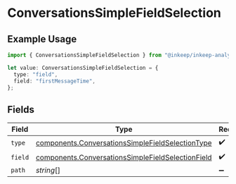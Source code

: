 # ConversationsSimpleFieldSelection

## Example Usage

```typescript
import { ConversationsSimpleFieldSelection } from "@inkeep/inkeep-analytics/models/components";

let value: ConversationsSimpleFieldSelection = {
  type: "field",
  field: "firstMessageTime",
};
```

## Fields

| Field                                                                                                                  | Type                                                                                                                   | Required                                                                                                               | Description                                                                                                            |
| ---------------------------------------------------------------------------------------------------------------------- | ---------------------------------------------------------------------------------------------------------------------- | ---------------------------------------------------------------------------------------------------------------------- | ---------------------------------------------------------------------------------------------------------------------- |
| `type`                                                                                                                 | [components.ConversationsSimpleFieldSelectionType](../../models/components/conversationssimplefieldselectiontype.md)   | :heavy_check_mark:                                                                                                     | N/A                                                                                                                    |
| `field`                                                                                                                | [components.ConversationsSimpleFieldSelectionField](../../models/components/conversationssimplefieldselectionfield.md) | :heavy_check_mark:                                                                                                     | N/A                                                                                                                    |
| `path`                                                                                                                 | *string*[]                                                                                                             | :heavy_minus_sign:                                                                                                     | N/A                                                                                                                    |